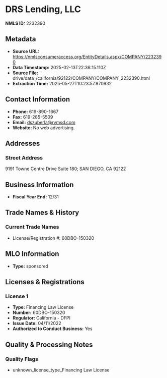 # DRS Lending, LLC

**NMLS ID:** 2232390

## Metadata
- **Source URL:** https://nmlsconsumeraccess.org/EntityDetails.aspx/COMPANY/2232390
- **Data Timestamp:** 2025-02-13T22:36:15.110Z
- **Source File:** drive/data_/california/92122/COMPANY/COMPANY_2232390.html
- **Extraction Time:** 2025-05-27T10:23:57.870932

## Contact Information
- **Phone:** 619-890-1667
- **Fax:** 619-285-5509
- **Email:** dszuberla@rvmsd.com
- **Website:** No web advertising.

## Addresses
### Street Address
9191 Towne Centre Drive Suite 180; SAN DIEGO, CA 92122

## Business Information
- **Fiscal Year End:** 12/31

## Trade Names & History
### Current Trade Names
- License/Registration #: 60DBO-150320

## MLO Information
- **Type:** sponsored

## Licenses & Registrations

### License 1
- **Type:** Financing Law License
- **Number:** 60DBO-150320
- **Regulator:** California - DFPI
- **Issue Date:** 04/11/2022
- **Authorized to Conduct Business:** Yes

## Quality & Processing Notes
### Quality Flags
- unknown_license_type_Financing Law License
